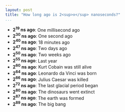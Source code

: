 ```yaml
---
layout: post
title: "How long ago is 2<sup>x</sup> nanoseconds?"
...
```


* **2<sup>19</sup> ns ago**: One millisecond ago
* **2<sup>30</sup> ns ago**: One second ago
* **2<sup>40</sup> ns ago**: 18 minutes ago
* **2<sup>47</sup> ns ago**: Two days ago
* **2<sup>50</sup> ns ago**: Two weeks ago
* **2<sup>55</sup> ns ago**: Last year
* **2<sup>60</sup> ns ago**: Kurt Cobain was still alive
* **2<sup>64</sup> ns ago**: Leonardo da Vinci was born
* **2<sup>66</sup> ns ago**: Julius Caesar was killed
* **2<sup>72</sup> ns ago**: The last glacial period began
* **2<sup>80</sup> ns ago**: The dinosaurs went extinct
* **2<sup>87</sup> ns ago**: The earth was formed
* **2<sup>89</sup> ns ago**: The big bang

<!--

Computers can process millions of things in what seems like an instant, so I think initially people are doubtful when you try and convey just _how_ bad exponential time algorithms are. "So there are just a lot of possibilities to check. How long could it really take for a computer to just run through them all?"

How long would it take to compute all the factors of a 100 bit number? There are only so many possibilities, right? Divide by 2, divide by 3, by 4, ... How long could it really take to check them all? 

Well, say I went back in time to the beginning of the universe, programmed a computer that checks in one nanoseconds if one integer divides another. I have 2<sup>100</sup> numbers to check. 2<sup>89</sup> nanoseconds is already the age of the universe, which means that after running for the few billion years between the beginning of the universe and now, my program would only be 2<sup>89</sup> / 2<sup>100</sup> = 0.04% done.

-->
